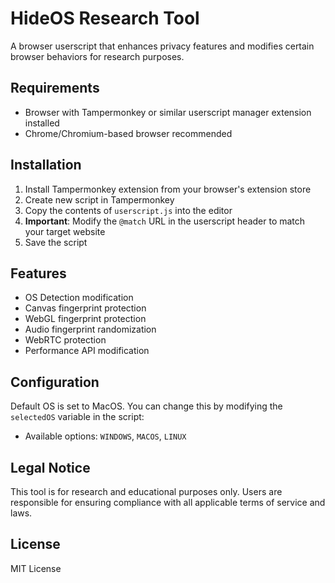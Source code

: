 # HideOS Research Tool

A browser userscript that enhances privacy features and modifies certain browser behaviors for research purposes.

## Requirements

- Browser with Tampermonkey or similar userscript manager extension installed
- Chrome/Chromium-based browser recommended

## Installation

1. Install Tampermonkey extension from your browser's extension store
2. Create new script in Tampermonkey
3. Copy the contents of `userscript.js` into the editor
4. **Important**: Modify the `@match` URL in the userscript header to match your target website
5. Save the script

## Features

- OS Detection modification
- Canvas fingerprint protection
- WebGL fingerprint protection
- Audio fingerprint randomization
- WebRTC protection
- Performance API modification

## Configuration

Default OS is set to MacOS. You can change this by modifying the `selectedOS` variable in the script:
- Available options: `WINDOWS`, `MACOS`, `LINUX`

## Legal Notice

This tool is for research and educational purposes only. Users are responsible for ensuring compliance with all applicable terms of service and laws.

## License

MIT License
